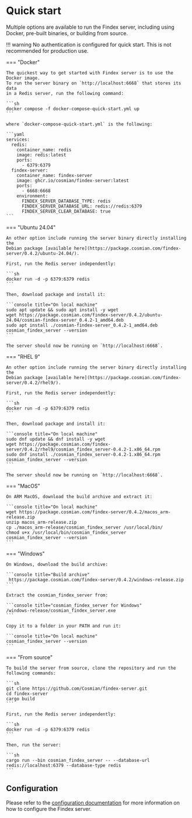 # Quick start

Multiple options are available to run the Findex server, including using Docker, pre-built binaries, or building from source.

!!! warning
    No authentication is configured for quick start. This is not recommended for production use.

=== "Docker"

    The quickest way to get started with Findex server is to use the Docker image.
    To run the server binary on `http://localhost:6668` that stores its data
    in a Redis server, run the following command:

    ```sh
    docker compose -f docker-compose-quick-start.yml up
    ```

    where `docker-compose-quick-start.yml` is the following:

    ```yaml
    services:
      redis:
        container_name: redis
        image: redis:latest
        ports:
          - 6379:6379
      findex-server:
        container_name: findex-server
        image: ghcr.io/cosmian/findex-server:latest
        ports:
          - 6668:6668
        environment:
          FINDEX_SERVER_DATABASE_TYPE: redis
          FINDEX_SERVER_DATABASE_URL: redis://redis:6379
          FINDEX_SERVER_CLEAR_DATABASE: true
    ```

=== "Ubuntu 24.04"

    An other option include running the server binary directly installing the
    Debian package [available here](https://package.cosmian.com/findex-server/0.4.2/ubuntu-24.04/).

    First, run the Redis server independently:

    ```sh
    docker run -d -p 6379:6379 redis
    ```

    Then, download package and install it:

    ```console title="On local machine"
    sudo apt update && sudo apt install -y wget
    wget https://package.cosmian.com/findex-server/0.4.2/ubuntu-24.04/cosmian-findex-server_0.4.2-1_amd64.deb
    sudo apt install ./cosmian-findex-server_0.4.2-1_amd64.deb
    cosmian_findex_server --version
    ```

    The server should now be running on `http://localhost:6668`.

=== "RHEL 9"

    An other option include running the server binary directly installing the
    Debian package [available here](https://package.cosmian.com/findex-server/0.4.2/rhel9/).

    First, run the Redis server independently:

    ```sh
    docker run -d -p 6379:6379 redis
    ```

    Then, download package and install it:

    ```console title="On local machine"
    sudo dnf update && dnf install -y wget
    wget https://package.cosmian.com/findex-server/0.4.2/rhel9/cosmian_findex_server-0.4.2-1.x86_64.rpm
    sudo dnf install ./cosmian_findex_server-0.4.2-1.x86_64.rpm
    cosmian_findex_server --version
    ```

    The server should now be running on `http://localhost:6668`.

=== "MacOS"

    On ARM MacOS, download the build archive and extract it:

    ```console title="On local machine"
    wget https://package.cosmian.com/findex-server/0.4.2/macos_arm-release.zip
    unzip macos_arm-release.zip
    cp ./macos_arm-release/cosmian_findex_server /usr/local/bin/
    chmod u+x /usr/local/bin/cosmian_findex_server
    cosmian_findex_server --version
    ```

=== "Windows"

    On Windows, download the build archive:

    ```console title="Build archive"
     https://package.cosmian.com/findex-server/0.4.2/windows-release.zip
    ```

    Extract the cosmian_findex_server from:

    ```console title="cosmian_findex_server for Windows"
    /windows-release/cosmian_findex_server.exe
    ```

    Copy it to a folder in your PATH and run it:

    ```console title="On local machine"
    cosmian_findex_server --version
    ```

=== "From source"

    To build the server from source, clone the repository and run the following commands:

    ```sh
    git clone https://github.com/Cosmian/findex-server.git
    cd findex-server
    cargo build
    ```

    First, run the Redis server independently:

    ```sh
    docker run -d -p 6379:6379 redis
    ```

    Then, run the server:

    ```sh
    cargo run --bin cosmian_findex_server -- --database-url redis://localhost:6379 --database-type redis
    ```

## Configuration

Please refer to the [configuration documentation](./configuration.md) for more
information on how to configure the Findex server.
